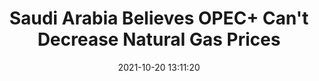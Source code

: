 ---
"title": "Saudi Arabia Believes OPEC+ Can't Decrease Natural Gas Prices"
"date": "2021-10-20 13:11:20"
"feed_name": "RIGZONE"
"feed_website": "http://www.rigzone.com/"
"feed_rss": "http://www.rigzone.com/news/rss/rigzone_latest.aspx"
"link": "https://www.rigzone.com/news/wire/saudi_arabia_believes_opec_cant_decrease_natural_gas_prices-20-oct-2021-166777-article/?rss=true"
"source": "None"
"file": "_posts/2021-1-1-0a9484a71e711c81f78515a8749ff87f0c3b9d61.md"
"accident": "0"
"drilling": "0"
"represented_by": "0"
"dead": "0"
"injured": "0"
"arrested": "0"
"place": "unknown place"
"where": "unknown site"
"causes": "unknown"
"place_uri": "unknown place"
---